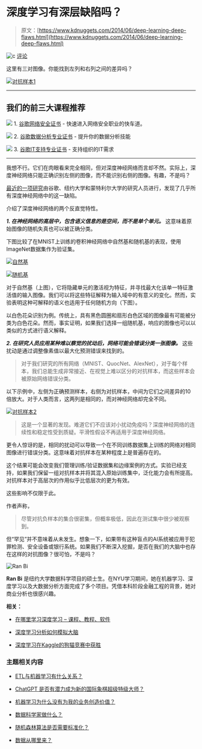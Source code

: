 # 深度学习有深层缺陷吗？

> 原文：[https://www.kdnuggets.com/2014/06/deep-learning-deep-flaws.html](https://www.kdnuggets.com/2014/06/deep-learning-deep-flaws.html)

![c](../Images/3d9c022da2d331bb56691a9617b91b90.png) [评论](#comments)

这里有三对图像。你能找到左列和右列之间的差异吗？

[![对抗样本1](../Images/dd38fdc46049d50f9adfbacc887f8e0b.png)](/wp-content/uploads/adversarial1.png)

* * *

## 我们的前三大课程推荐

![](../Images/0244c01ba9267c002ef39d4907e0b8fb.png) 1\. [谷歌网络安全证书](https://www.kdnuggets.com/google-cybersecurity) - 快速进入网络安全职业的快车道。

![](../Images/e225c49c3c91745821c8c0368bf04711.png) 2\. [谷歌数据分析专业证书](https://www.kdnuggets.com/google-data-analytics) - 提升你的数据分析技能

![](../Images/0244c01ba9267c002ef39d4907e0b8fb.png) 3\. [谷歌IT支持专业证书](https://www.kdnuggets.com/google-itsupport) - 支持组织的IT需求

* * *

我想不行。它们在肉眼看来完全相同，但对深度神经网络而言却不然。实际上，深度神经网络只能正确识别左侧的图像，而不能识别右侧的图像。有趣，不是吗？

[最近的一项研究](http://cs.nyu.edu/~zaremba/docs/understanding.pdf)由谷歌、纽约大学和蒙特利尔大学的研究人员进行，发现了几乎所有深度神经网络中的这一缺陷。

介绍了深度神经网络的两个反直觉特性。

***1\. 在神经网络的高层中，包含语义信息的是空间，而不是单个单元。*** 这意味着原始图像的随机失真也可以被正确分类。

下图比较了在MNIST上训练的卷积神经网络中自然基和随机基的表现，使用ImageNet数据集作为验证集。

[![自然基](../Images/cbc3d1a7dac44545b71375eaa3c10135.png)](/wp-content/uploads/natural-basis.png)

[![随机基](../Images/ffa882c9949b22747a15ed629d8067f5.png)](/wp-content/uploads/random-basis.png)

对于自然基（上图），它将隐藏单元的激活视为特征，并寻找最大化该单一特征激活值的输入图像。我们可以将这些特征解释为输入域中的有意义的变化。然而，实验表明这种可解释的语义也适用于任何随机方向（下图）。

以白色花朵识别为例。传统上，具有黑色圆圈和扇形白色区域的图像最有可能被分类为白色花朵。然而，事实证明，如果我们选择一组随机基，响应的图像也可以以类似的方式进行语义解释。

***2. 在研究人员应用某种难以察觉的扰动后，网络可能会错误分类一张图像。*** 这些扰动是通过调整像素值以最大化预测错误来找到的。

> 对于我们研究的所有网络（MNIST、QuocNet、AlexNet），对于每个样本，我们总能生成非常接近、在视觉上难以区分的对抗样本，而这些样本会被原始网络错误分类。

以下示例中，左侧为正确预测样本，右侧为对抗样本，中间为它们之间差异的10倍放大。对于人类而言，这两列是相同的，而对神经网络却完全不同。

[![对抗样本2](../Images/cea6e4e34db4614c979ecbd9acdf9c5e.png)](/wp-content/uploads/adversarial2.png)

> 这是一个显著的发现。难道它们不应该对小扰动免疫吗？深度神经网络的连续性和稳定性受到质疑。平滑性假设不再适用于深度神经网络。

更令人惊讶的是，相同的扰动可以导致一个在不同训练数据集上训练的网络对相同图像进行错误分类。这意味着对抗样本在某种程度上是普遍存在的。

这个结果可能会改变我们管理训练/验证数据集和边缘案例的方式。实验已经支持，如果我们保留一组对抗样本并将其混入原始训练集中，泛化能力会有所提高。对抗样本对于高层次的作用似乎比低层次的更为有效。

这些影响不仅限于此。

作者声称，

> 尽管对抗负样本的集合很密集，但概率极低，因此在测试集中很少被观察到。

但“罕见”并不意味着从未发生。想象一下，如果带有这种盲点的AI系统被应用于犯罪检测、安全设备或银行系统。如果我们不断深入挖掘，是否在我们的大脑中也存在这样的对抗图像？很可怕，不是吗？

![Ran Bi](../Images/9ed3515a9880a5fad72f74278778cc7f.png)

**Ran Bi** 是纽约大学数据科学项目的硕士生。在NYU学习期间，她在机器学习、深度学习以及大数据分析方面完成了多个项目。凭借本科阶段金融工程的背景，她对商业分析也很感兴趣。

**相关：**

+   [在哪里学习深度学习 – 课程、教程、软件](/2014/05/learn-deep-learning-courses-tutorials-overviews.html)

+   [深度学习分析如何模拟大脑](/2014/03/how-deep-learning-analytics-mimic-mind.html)

+   [深度学习在Kaggle的狗猫竞赛中获胜](/2014/02/deep-learning-wins-dogs-vs-cats-competition.html)

### 主题相关内容

+   [ETL与机器学习有什么关系？](https://www.kdnuggets.com/2022/08/etl-machine-learning.html)

+   [ChatGPT 是否有潜力成为新的国际象棋超级特级大师？](https://www.kdnuggets.com/does-chatgpt-have-the-potential-to-become-a-new-chess-super-grandmaster)

+   [机器学习为什么没有为我的业务创造价值？](https://www.kdnuggets.com/2021/12/machine-learning-produce-value-business.html)

+   [数据科学家做什么？](https://www.kdnuggets.com/2021/12/what-does-a-data-scientist-do.html)

+   [随机森林算法是否需要标准化？](https://www.kdnuggets.com/2022/07/random-forest-algorithm-need-normalization.html)

+   [数据从哪里来？](https://www.kdnuggets.com/2022/08/data-come.html)
